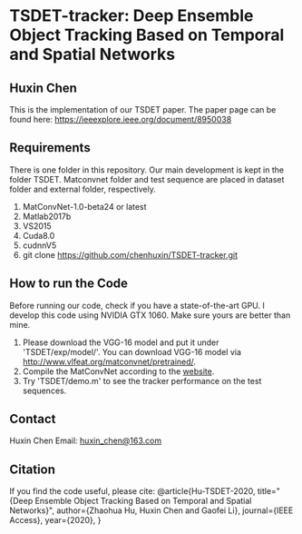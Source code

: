 # TSDET-tracker: Deep Ensemble Object Tracking Based on Temporal and Spatial Networks 

## Huxin Chen
This is the implementation of our TSDET paper. The paper page can be found here: https://ieeexplore.ieee.org/document/8950038

## Requirements
There is one folder in this repository. Our main development is kept in the folder TSDET. Matconvnet folder and test sequence are placed in dataset folder and external folder, respectively.

1. MatConvNet-1.0-beta24 or latest
2. Matlab2017b
3. VS2015
4. Cuda8.0
5. cudnnV5
6. git clone https://github.com/chenhuxin/TSDET-tracker.git

## How to run the Code
Before running our code, check if you have a state-of-the-art GPU. I develop this code using NVIDIA GTX 1060. Make sure yours are better than mine.

1. Please download the VGG-16 model and put it under 'TSDET/exp/model/'. You can download VGG-16 model via http://www.vlfeat.org/matconvnet/pretrained/.
2. Compile the MatConvNet according to the [website](http://www.vlfeat.org/matconvnet/install/).
3. Try 'TSDET/demo.m' to see the tracker performance on the test sequences.

## Contact
Huxin Chen
Email: huxin_chen@163.com

## Citation
If you find the code useful, please cite:
@article{Hu-TSDET-2020,
  title="{Deep Ensemble Object Tracking Based on Temporal and Spatial Networks}",
  author={Zhaohua Hu, Huxin Chen and Gaofei Li},
  journal={IEEE Access},
  year={2020},
  }
  
